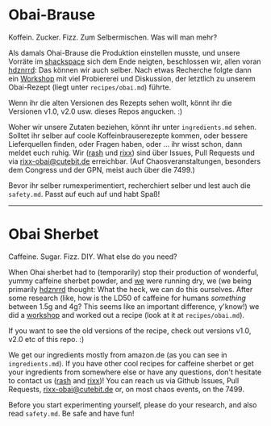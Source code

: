 # Obai-Brause

Koffein. Zucker. Fizz. Zum Selbermischen. Was will man mehr?

Als damals Ohai-Brause die Produktion einstellen musste, und unsere Vorräte im [shackspace](http://shackspace.de) sich dem Ende neigten, beschlossen wir, allen voran [hdznrrd](https://github.com/hdznrrd): Das können wir auch selber. Nach etwas Recherche folgte dann ein [Workshop](http://www.shackspace.de/wiki/doku.php?id=project:obai_brause) mit viel Probiererei und Diskussion, der letztlich zu unserem Obai-Rezept (liegt unter `recipes/obai.md`) führte.

Wenn ihr die alten Versionen des Rezepts sehen wollt, könnt ihr die Versionen v1.0, v2.0 usw. dieses Repos angucken. :)

Woher wir unsere Zutaten beziehen, könnt ihr unter `ingredients.md` sehen. Solltet ihr selber auf coole Koffeinbrauserezepte kommen, oder bessere Lieferquellen finden, oder Fragen haben, oder … ihr wisst schon, dann meldet euch ruhig. Wir ([rash](https://github.com/rashfael) und [rixx](https://github.com/rixx)) sind über Issues, Pull Requests und via rixx-obai@cutebit.de erreichbar. (Auf Chaosveranstaltungen, besonders dem Congress und der GPN, meist auch über die 7499.)

Bevor ihr selber rumexperimentiert, recherchiert selber und lest auch die `safety.md`. Passt auf euch auf und habt Spaß!

--------------------------------------

# Obai Sherbet

Caffeine. Sugar. Fizz. DIY. What else do you need?

When Ohai sherbet had to (temporarily) stop their production of wonderful, yummy caffeine sherbet powder, and [we](http://shackspace.de) were running dry, we (we being primarily [hdznrrd](https://github.com/hdznrrd) thought: What the heck, we can do this ourselves. After some research (like, how is the LD50 of caffeine for humans _something_ between 1.5g and 4g? This seems like an important difference, y'know!) we did a [workshop](http://www.shackspace.de/wiki/doku.php?id=project:obai_brause) and worked out a recipe (look at it at `recipes/obai.md`).

If you want to see the old versions of the recipe, check out versions v1.0, v2.0 etc of this repo. :)

We get our ingredients mostly from amazon.de (as you can see in `ingredients.md`). If you have other cool recipes for caffeine sherbet or get your ingredients from somewhere else or have any questions, don't hesitate to contact us ([rash](https://github.com/rashfael) and [rixx](https://github.com/rixx))! You can reach us via Github Issues, Pull Requests, rixx-obai@cutebit.de or, on most chaos events, on the 7499.

Before you start experimenting yourself, please do your research, and also read `safety.md`. Be safe and have fun!
